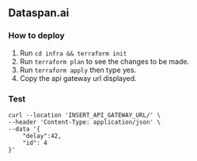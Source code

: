 ## Dataspan.ai


### How to deploy

 1. Run `cd infra && terraform init`
 2. Run `terraform plan` to see the changes to be made.
 3. Run `terraform apply` then type yes.
 4. Copy the api gateway url displayed. 


### Test

```
curl --location 'INSERT_API_GATEWAY_URL/' \
--header 'Content-Type: application/json' \
--data '{
    "delay":42,
    "id": 4
}'

```
